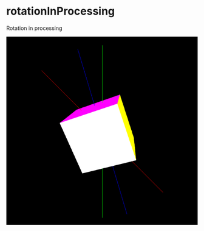 # rotationInProcessing
Rotation in processing

![image](https://github.com/CleverObject/rotationInProcessing/blob/main/1678336884117.png)
